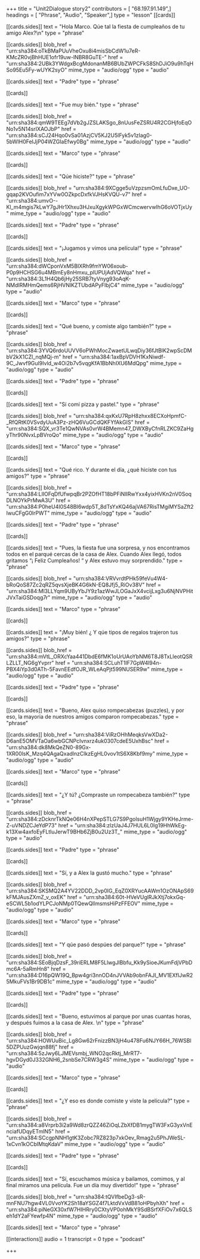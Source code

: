 +++
title = "Unit2Dialogue story2"
contributors = [ "68.197.91.149",]
headings = [ "Phrase", "Audio", "Speaker",]
type = "lesson"
[[cards]]

[[cards.sides]]
text = "Hola Marco.  Qúe tal la fiesta de cumpleaños de tu amigo Alex?\n"
type = "phrase"

[[cards.sides]]
blob_href = "urn:sha384:oTkBMaPUuVheOxu8i4misSbCdW1u7eR-KMcZR0vjBhHUE1ofr19uw-lNBR8GuTE-"
href = "urn:sha384:2UBk3YWdgxBcgMdonanMB6BUbZWPCFkS8ShDJiO9u9hTqHSo95Eu5Fy-wUYK2syO"
mime_type = "audio/ogg"
type = "audio"

[[cards.sides]]
text = "Padre"
type = "phrase"

[[cards]]

[[cards.sides]]
text = "Fue muy bién."
type = "phrase"

[[cards.sides]]
blob_href = "urn:sha384:qmW9TEEg7dVb2gJZSLAKSgo_8nUusFeZSRU4R2CGHjfoEqONo1v5N14srIXAOJbP"
href = "urn:sha384:sCJ24Hqo0vSa01AzjCV5KJ2U5lFyk5v1zIag0-5bWIH0FeIJjP04WZGIaEfwy0Bg"
mime_type = "audio/ogg"
type = "audio"

[[cards.sides]]
text = "Marco"
type = "phrase"

[[cards]]

[[cards.sides]]
text = "Qúe hiciste?"
type = "phrase"

[[cards.sides]]
blob_href = "urn:sha384:9XCgge5uVzpzsmOmLfuDxe_UO-gqap2KVOufim7xYVw0OZkpcDxfkVJHsKVQU-v7"
href = "urn:sha384:umvO--Kl_m4mgis7kLwY7gJHr1Xhxu3HJxuXgykWPGxWCmcwervwIhG6oVOTjxUy"
mime_type = "audio/ogg"
type = "audio"

[[cards.sides]]
text = "Padre"
type = "phrase"

[[cards]]

[[cards.sides]]
text = "¡Jugamos y vimos una película!"
type = "phrase"

[[cards.sides]]
blob_href = "urn:sha384:dWCponVxM5BIXRh9fmYW06xoub-P0p9HCHSG6u4MBmEy8nHmxu_plUPUjAdVQWqa"
href = "urn:sha384:3L1H4Qb6jHy25SRB7tyVnyg93oAqK-NMdIRMHmQems6RjHVNlKZTUbdAPyFlbjC4"
mime_type = "audio/ogg"
type = "audio"

[[cards.sides]]
text = "Marco"
type = "phrase"

[[cards]]

[[cards.sides]]
text = "Qué bueno, y comiste algo también?"
type = "phrase"

[[cards.sides]]
blob_href = "urn:sha384:3YVQ6rdoUUVV6oPWhMocZwaetULwqDiy36fJtBlK2wpScDMbV2kX1CZl_nqMQj-m"
href = "urn:sha384:1axBpVDVH1KxNiwdf-9C_Jwvf9Gul9Ivld_w4Oi2b7v5vqgKfA1BbNhIXU6MdQpg"
mime_type = "audio/ogg"
type = "audio"

[[cards.sides]]
text = "Padre"
type = "phrase"

[[cards]]

[[cards.sides]]
text = "Sí comí pizza y pastel."
type = "phrase"

[[cards.sides]]
blob_href = "urn:sha384:qxKxU7RpH8zhxx8ECXoHpmfC-_RfQRtK0VSvdyUuA3Pz-zHQ6VuGCdQKFYfAkGIS"
href = "urn:sha384:SQX_vr3Te1QwNVAs0vrW4BMemn47_DWXByCfnRLZKC9ZaHgyThr90NvxLpBVroQo"
mime_type = "audio/ogg"
type = "audio"

[[cards.sides]]
text = "Marco"
type = "phrase"

[[cards]]

[[cards.sides]]
text = "Qué rico.  Y durante el día, ¿qué hiciste con tus amigos?"
type = "phrase"

[[cards.sides]]
blob_href = "urn:sha384:LlIOFqDfUfwpqBr2PZOfHT18bPFiNlIRwYxx4yixHVKn2nV0SoqDLNOYkPrMwA3U"
href = "urn:sha384:P0heU4I0S48BI6wdp5T_8dTsYxKQ46ajVA67RisTMgiMYSaZft2IwuCFgG0lrPWT"
mime_type = "audio/ogg"
type = "audio"

[[cards.sides]]
text = "Padre"
type = "phrase"

[[cards]]

[[cards.sides]]
text = "Pues, la fiesta fue una sorpresa, y nos encontramos todos en el parqué cercas de la casa de Alex.  Cuando Alex llegó, todos gritamos “¡ Feliz Cumpleaños! “  y Alex estuvo muy sorprendido."
type = "phrase"

[[cards.sides]]
blob_href = "urn:sha384:VRVvrdtPHk59feVu4W4-bRoQoS87Zc2qRZ5qvsXjeBK4G6kN-EQ8Jfj5_RiOv38V"
href = "urn:sha384:Ml3LLYqm9UByYbJY9z1azWwJLOGaJxX4vcijLxg3u6NjNVPHitJVxTaiGSDoqg7r"
mime_type = "audio/ogg"
type = "audio"

[[cards.sides]]
text = "Marco"
type = "phrase"

[[cards]]

[[cards.sides]]
text = "¡Muy bién!  ¿ Y qúe tipos de regalos trajeron tus amigos?"
type = "phrase"

[[cards.sides]]
blob_href = "urn:sha384:mVtL_ORXcYaa441DbdE6fMK1oUrUAoYbNM6T8J8TxLleotQSRLZLLT_NG6gYvprr"
href = "urn:sha384:SCLuhT1IF7GpW4l94n-PBX4iYp3d0ATh-5FavnEEdfOJR_WLeAqPjt599NUSER9w"
mime_type = "audio/ogg"
type = "audio"

[[cards.sides]]
text = "Padre"
type = "phrase"

[[cards]]

[[cards.sides]]
text = "Bueno, Alex quiso rompecabezas (puzzles), y por eso, la mayoria de nuestros amigos comparon rompecabezas."
type = "phrase"

[[cards.sides]]
blob_href = "urn:sha384:ViRzOHhMeqksVwXDa2-D6anE5OMVTaOa6wbGCNPcIvnxrz4uk0307cdeE5UxhBsc"
href = "urn:sha384:dk8MkQeZN0-89Gx-1XR00lsK_Mzq4QAgaQxadlnzClkzEgHL0vov1tS6X8Kbf9my"
mime_type = "audio/ogg"
type = "audio"

[[cards.sides]]
text = "Marco"
type = "phrase"

[[cards]]

[[cards.sides]]
text = "¿Y tú? ¿Compraste un rompecabeza también?"
type = "phrase"

[[cards.sides]]
blob_href = "urn:sha384:zDcknrTkNQe06H4nXPepSTLG7S9PgolsuH1Wjgy9YKHeJrme-Z-uVNDZCJeYdP73"
href = "urn:sha384:zlzUaJ4J7HUL6L0Ig19HhWkEg-k13Xw4axfoEyFLtluJerwT9BHb6ZjB0u2Uz3T_"
mime_type = "audio/ogg"
type = "audio"

[[cards.sides]]
text = "Padre"
type = "phrase"

[[cards]]

[[cards.sides]]
text = "Sí, y a Alex la gustó mucho."
type = "phrase"

[[cards.sides]]
blob_href = "urn:sha384:SKSMQ2A4YV22DDD_2vp0IG_EqZ0XRYucAAWm1OzONApS69kFMJAusZXmZ_v_oxEK"
href = "urn:sha384:60t-HVeVUglRJkXtj7okxGq-eSCWL5b1odYLPCJoNMp0TQewQllmsmsHiPzFFEOV"
mime_type = "audio/ogg"
type = "audio"

[[cards.sides]]
text = "Marco"
type = "phrase"

[[cards]]

[[cards.sides]]
text = "Y qúe pasó despúes del parque?"
type = "phrase"

[[cards.sides]]
blob_href = "urn:sha384:SEoBjqDzsF_39riERLM8F5LlwgJlBbfu_Kk9ySioeJKumFdjVPbDmc6A-5aRmHn8"
href = "urn:sha384:D16pQW19Q_Bpw4gri3nnOD4nJVVAb9obnFAJI_MV1EXfIJwR25MkuFVs1Br9DB1c"
mime_type = "audio/ogg"
type = "audio"

[[cards.sides]]
text = "Padre"
type = "phrase"

[[cards]]

[[cards.sides]]
text = "Bueno, estuvimos al parque por unas cuantas horas, y después fuimos a la casa de Alex.  \n"
type = "phrase"

[[cards.sides]]
blob_href = "urn:sha384:HOWUuBic_Lg8Gw62rFnizzBN3jH4u478Fu6NJY66H_76WSBl5DZPUuzGwjqn88fj"
href = "urn:sha384:5zJwy6LJMEVsmbj_WNO2qcRktj_MrRT7-hgvDGyd0J332GNH6_2snbSe7CRW3g4S"
mime_type = "audio/ogg"
type = "audio"

[[cards.sides]]
text = "Marco"
type = "phrase"

[[cards]]

[[cards.sides]]
text = "¿Y eso es donde comiste y viste la película?"
type = "phrase"

[[cards.sides]]
blob_href = "urn:sha384:a8Vrprb3i2a9Wd8zrQZZ46ZiOqLZbXfDB1mygTW3FxG3yxVnEnciafUDqyETmlN5"
href = "urn:sha384:SCcgpNNH1gtK3Zobc7RZ823p7xkOev_Rmag2u5PhJWeSL-1xCvn1kOCbIMtqKdaV"
mime_type = "audio/ogg"
type = "audio"

[[cards.sides]]
text = "Padre"
type = "phrase"

[[cards]]

[[cards.sides]]
text = "Sí, escuchamos música y bailamos, comimos, y al final miramos una película.  Fue un día muy divertido!"
type = "phrase"

[[cards.sides]]
blob_href = "urn:sha384:tQVIfbeDg3-sR-mnFNU7hgw4VL0VvoYK2Sh18aYSGZ4f7LktdVxVdB81oHPbyhXh"
href = "urn:sha384:piNeGX30xfW7HIHRry0CXtyVP0ohMkY9SdBSrfXFiOv7x6QLSeh1dY2aFYewfp4N"
mime_type = "audio/ogg"
type = "audio"

[[cards.sides]]
text = "Marco"
type = "phrase"

[[interactions]]
audio = 1
transcript = 0
type = "podcast"

+++
